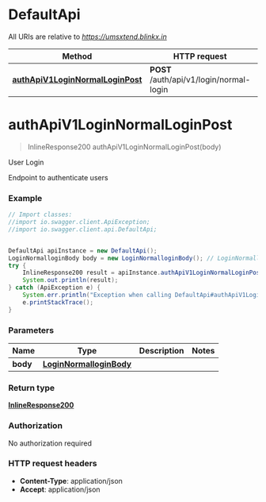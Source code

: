 # DefaultApi

All URIs are relative to *https://umsxtend.blinkx.in*

Method | HTTP request | Description
------------- | ------------- | -------------
[**authApiV1LoginNormalLoginPost**](DefaultApi.md#authApiV1LoginNormalLoginPost) | **POST** /auth/api/v1/login/normal-login | User Login

<a name="authApiV1LoginNormalLoginPost"></a>
# **authApiV1LoginNormalLoginPost**
> InlineResponse200 authApiV1LoginNormalLoginPost(body)

User Login

Endpoint to authenticate users

### Example
```java
// Import classes:
//import io.swagger.client.ApiException;
//import io.swagger.client.api.DefaultApi;


DefaultApi apiInstance = new DefaultApi();
LoginNormalloginBody body = new LoginNormalloginBody(); // LoginNormalloginBody | 
try {
    InlineResponse200 result = apiInstance.authApiV1LoginNormalLoginPost(body);
    System.out.println(result);
} catch (ApiException e) {
    System.err.println("Exception when calling DefaultApi#authApiV1LoginNormalLoginPost");
    e.printStackTrace();
}
```

### Parameters

Name | Type | Description  | Notes
------------- | ------------- | ------------- | -------------
 **body** | [**LoginNormalloginBody**](LoginNormalloginBody.md)|  |

### Return type

[**InlineResponse200**](InlineResponse200.md)

### Authorization

No authorization required

### HTTP request headers

 - **Content-Type**: application/json
 - **Accept**: application/json

